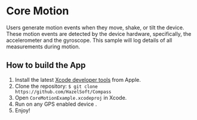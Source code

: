 # Core Motion

Users generate motion events when they move, shake, or tilt the device. These motion events are detected by the device hardware, specifically, the accelerometer and the gyroscope. 
This sample will log details of all measurements during motion. 
## How to build the App
1. Install the latest [Xcode developer tools](https://developer.apple.com/xcode/downloads/) from Apple.
2. Clone the repository: `$ git clone https://github.com/HazelSoft/Compass`
3. Open `CoreMotionExample.xcodeproj` in Xcode.
4. Run on any GPS enabled device .
5. Enjoy! 
